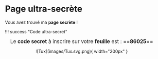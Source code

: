 # Page ultra-secrète

Vous avez trouvé ma **page secrète** !

!!! success "Code ultra-secret"
    <center>
    <span style="font-size:1.2em">Le **code secret** à inscrire sur votre **feuille** est : ==**86025**==</span>
    </center>

<center>
![Tux](images/Tux.svg.png){ width="200px" }
</center>